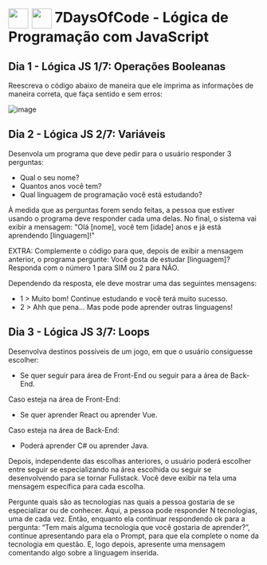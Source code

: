 <h1>
    <img align="center" width="40px" src="https://encrypted-tbn0.gstatic.com/images?q=tbn:ANd9GcSq-7P6VXwMhcSiPXAAeMwVW4mD_mj-slYTlPapw-NYfA&s"></a>
    <img align="center" width="40px" src="https://upload.wikimedia.org/wikipedia/commons/6/6a/JavaScript-logo.png"></a>
    <span>7DaysOfCode - Lógica de Programação com JavaScript</span>
</h1>

## Dia 1 - Lógica JS 1/7: Operações Booleanas
Reescreva o código abaixo de maneira que ele imprima as informações de maneira correta, que faça sentido e sem erros:

![image](https://github.com/leticiamatie/7DaysOfCode/assets/89943392/65229e9b-99cd-47f1-9e6d-9f1d4541b1d4)

## Dia 2 - Lógica JS 2/7: Variáveis
Desenvola um programa que deve pedir para o usuário responder 3 perguntas:
- Qual o seu nome?
- Quantos anos você tem?
- Qual linguagem de programação você está estudando?

À medida que as perguntas forem sendo feitas, a pessoa que estiver usando o programa deve responder cada uma delas. No final, o sistema vai exibir a mensagem:
"Olá [nome], você tem [idade] anos e já está aprendendo [linguagem]!"

EXTRA:
Complemente o código para que, depois de exibir a mensagem anterior, o programa pergunte:
Você gosta de estudar [linguagem]? Responda com o número 1 para SIM ou 2 para NÃO.

Dependendo da resposta, ele deve mostrar uma das seguintes mensagens:
- 1 > Muito bom! Continue estudando e você terá muito sucesso.
- 2 > Ahh que pena... Mas pode pode aprender outras linguagens!

## Dia 3 - Lógica JS 3/7: Loops
Desenvolva destinos possíveis de um jogo, em que o usuário consiguesse escolher:
- Se quer seguir para área de Front-End ou seguir para a área de Back-End.

Caso esteja na área de Front-End: 
- Se quer aprender React ou aprender Vue. 

Caso esteja na área de Back-End:
- Poderá aprender C# ou aprender Java.

Depois, independente das escolhas anteriores, o usuário poderá escolher entre seguir se especializando na área escolhida ou seguir se desenvolvendo para se tornar Fullstack. Você deve exibir na tela uma mensagem específica para cada escolha.

Pergunte quais são as tecnologias nas quais a pessoa gostaria de se especializar ou de 
conhecer. Aqui, a pessoa pode responder N tecnologias, uma de cada vez. Então, enquanto ela continuar
respondendo ok para a pergunta: “Tem mais alguma tecnologia que você gostaria de aprender?”, 
continue apresentando para ela o Prompt, para que ela complete o nome da tecnologia em questão. 
E, logo depois, apresente uma mensagem comentando algo sobre a linguagem inserida.
